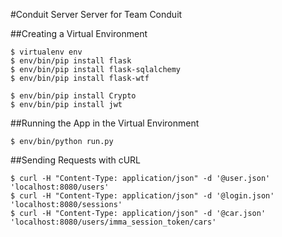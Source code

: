 #Conduit Server
Server for Team Conduit

##Creating a Virtual Environment
```
$ virtualenv env
$ env/bin/pip install flask
$ env/bin/pip install flask-sqlalchemy
$ env/bin/pip install flask-wtf

$ env/bin/pip install Crypto
$ env/bin/pip install jwt
```
##Running the App in the Virtual Environment
```
$ env/bin/python run.py
```
##Sending Requests with cURL
```
$ curl -H "Content-Type: application/json" -d '@user.json' 'localhost:8080/users'
$ curl -H "Content-Type: application/json" -d '@login.json' 'localhost:8080/sessions'
$ curl -H "Content-Type: application/json" -d '@car.json' 'localhost:8080/users/imma_session_token/cars'
```
